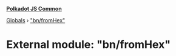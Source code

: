 **[Polkadot JS Common](../README.md)**

[Globals](../globals.md) › ["bn/fromHex"](_bn_fromhex_.md)

# External module: "bn/fromHex"
